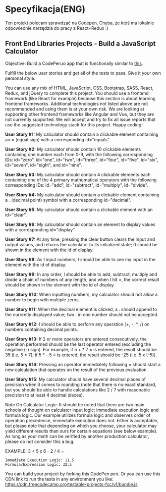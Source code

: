

Specyfikacja(ENG) 
=================
Ten projekt polecam sprawdzać na Codepen. Chyba, że ktoś ma lokalnie odpowiednie narzędzia do pracy z React+Redux :) 


Front End Libraries Projects - Build a JavaScript Calculator
------------------------------------------------------------

Objective: Build a CodePen.io app that is functionally similar to [this](https://codepen.io/freeCodeCamp/full/wgGVVX).

Fulfill the below user stories and get all of the tests to pass. Give it your own personal style.

You can use any mix of HTML, JavaScript, CSS, Bootstrap, SASS, React, Redux, and jQuery to complete this project. You should use a frontend framework (like React for example) because this section is about learning frontend frameworks. Additional technologies not listed above are not recommended and using them is at your own risk. We are looking at supporting other frontend frameworks like Angular and Vue, but they are not currently supported. We will accept and try to fix all issue reports that use the suggested technology stack for this project. Happy coding!

**User Story #1:** My calculator should contain a clickable element containing an = (equal sign) with a corresponding id="equals".

**User Story #2:** My calculator should contain 10 clickable elements containing one number each from 0-9, with the following corresponding IDs: id="zero", id="one", id="two", id="three", id="four", id="five", id="six", id="seven", id="eight", and id="nine".

**User Story #3:** My calculator should contain 4 clickable elements each containing one of the 4 primary mathematical operators with the following corresponding IDs: id="add", id="subtract", id="multiply", id="divide".

**User Story #4:** My calculator should contain a clickable element containing a . (decimal point) symbol with a corresponding id="decimal".

**User Story #5:** My calculator should contain a clickable element with an id="clear".

**User Story #6:** My calculator should contain an element to display values with a corresponding id="display".

**User Story #7:** At any time, pressing the clear button clears the input and output values, and returns the calculator to its initialized state; 0 should be shown in the element with the id of display.

**User Story #8:** As I input numbers, I should be able to see my input in the element with the id of display.

**User Story #9:** In any order, I should be able to add, subtract, multiply and divide a chain of numbers of any length, and when I hit =, the correct result should be shown in the element with the id of display.

**User Story #10:** When inputting numbers, my calculator should not allow a number to begin with multiple zeros.

**User Story #11:** When the decimal element is clicked, a . should append to the currently displayed value; two . in one number should not be accepted.

**User Story #12:** I should be able to perform any operation (+, -, *, /) on numbers containing decimal points.

**User Story #13:** If 2 or more operators are entered consecutively, the operation performed should be the last operator entered (excluding the negative (-) sign). For example, if 5 + * 7 = is entered, the result should be 35 (i.e. 5 * 7); if 5 * - 5 = is entered, the result should be -25 (i.e. 5 x (-5)).

**User Story #14:** Pressing an operator immediately following = should start a new calculation that operates on the result of the previous evaluation.

**User Story #15:** My calculator should have several decimal places of precision when it comes to rounding (note that there is no exact standard, but you should be able to handle calculations like 2 / 7 with reasonable precision to at least 4 decimal places).

Note On Calculator Logic: It should be noted that there are two main schools of thought on calculator input logic: immediate execution logic and formula logic. Our example utilizes formula logic and observes order of operation precedence, immediate execution does not. Either is acceptable, but please note that depending on which you choose, your calculator may yield different results than ours for certain equations (see below example). As long as your math can be verified by another production calculator, please do not consider this a bug.

EXAMPLE: 3 + 5 x 6 - 2 / 4 =

    Immediate Execution Logic: 11.5
    Formula/Expression Logic: 32.5

You can build your project by forking this CodePen pen. Or you can use this CDN link to run the tests in any environment you like: https://cdn.freecodecamp.org/testable-projects-fcc/v1/bundle.js